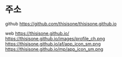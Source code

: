 # 주소

github
https://github.com/thisisone/thisisone.github.io

web
https://thisisone.github.io/
https://thisisone.github.io/images/profile_ch.png
https://thisisone.github.io/af/app_icon_sm.png
https://thisisone.github.io/mp/app_icon_sm.png

